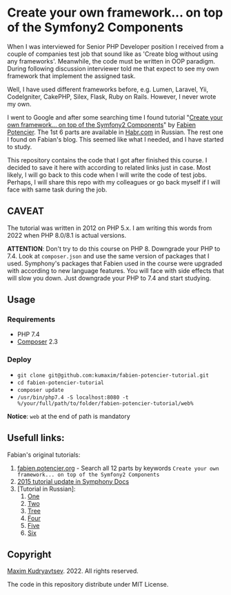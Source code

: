 # Create your own framework... on top of the Symfony2 Components

When I was interviewed for Senior PHP Developer position I received from a couple of companies test job that sound like
as 'Create blog without using any frameworks'. Meanwhile, the code must be written in OOP paradigm. During following discussion interviewer 
told me that expect to see my own framework that implement the assigned task. 

Well, I have used different frameworks before, e.g. Lumen, Laravel, Yii, CodeIgniter, CakePHP, Silex, Flask, Ruby on Rails. However, I never 
wrote my own. 

I went to Google and after some searching time I found tutorial "[Create your own framework... on top of the Symfony2 Components][own-framework-original]" 
by [Fabien Potencier][fabian]. The 1st 6 parts are available in [Habr.com][own-framework-habr] in Russian. The rest one I found on Fabian's blog.
This seemed like what I needed, and I have started to study.

This repository contains the code that I got after finished this course. I decided to save it here with according to related links just in case.
Most likely, I will go back to this code when I will write the code of test jobs. Perhaps, I will share this repo with my colleagues or go back myself
if I will face with same task during the job.

## CAVEAT
The tutorial was written in 2012 on PHP 5.x. I am writing this words from 2022 when PHP 8.0/8.1 is actual versions. 

__ATTENTION__: Don't try to do this course on PHP 8. Downgrade your PHP to 7.4. Look at `composer.json` and use the same version of packages that I used.
Symphony's packages that Fabien used in the course were upgraded with according to new language features. You will face with side effects that
will slow you down. Just downgrade your PHP to 7.4 and start studying.

## Usage
### Requirements
- PHP 7.4
- [Composer](https://getcomposer.org/) 2.3

### Deploy
- `git clone git@github.com:kumaxim/fabien-potencier-tutorial.git`
- `cd fabien-potencier-tutorial`
- `composer update`
- `/usr/bin/php7.4 -S localhost:8080 -t %/your/full/path/to/folder/fabien-potencier-tutorial/web%`

__Notice__: `web` at the end of path is mandatory


## Usefull links:
Fabian's original tutorials:
1. [fabien.potencier.org](http://fabien.potencier.org/) - Search all 12 parts by keywords `Create your own framework... on top of the Symfony2 Components`
2. [2015 tutorial update in Symphony Docs][own-framework-updated]
3. [Tutorial in Russian]: 
   1. [One](https://habr.com/ru/post/136110/)
   2. [Two](http://habrahabr.ru/blogs/symfony/136430/)
   3. [Tree](http://habrahabr.ru/blogs/symfony/136471/)
   4. [Four](http://habrahabr.ru/blogs/symfony/136656/)
   5. [Five](http://habrahabr.ru/blogs/symfony/138010/)
   6. [Six](http://habrahabr.ru/blogs/symfony/138893/)

## Copyright

[Maxim Kudryavtsev](https://k-maxim.ru/). 2022. All rights reserved.

The code in this repository distribute under MIT License.


[own-framework-original]: http://fabien.potencier.org/create-your-own-framework-on-top-of-the-symfony2-components-part-1.html
[own-framework-updated]: https://symfony.com/doc/current/create_framework/index.html
[own-framework-habr]: https://habr.com/ru/post/136110/
[fabian]: http://fabien.potencier.org/
